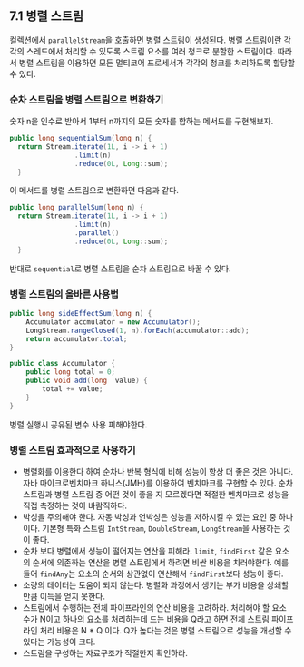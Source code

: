 ## 7.1 병렬 스트림
컬렉션에서 `parallelStream`을 호출하면 병렬 스트림이 생성된다. 
병렬 스트림이란 각각의 스레드에서 처리할 수 있도록 스트림 요소를 여러 청크로 분할한 스트림이다.
따라서 병렬 스트림을 이용하면 모든 멀티코어 프로세서가 각각의 청크를 처리하도록 할당할 수 있다.
### 순차 스트림을 병렬 스트림으로 변환하기
숫자 n을 인수로 받아서 1부터 n까지의 모든 숫자를 합하는 메서드를 구현해보자.
```Java
public long sequentialSum(long n) {
  return Stream.iterate(1L, i -> i + 1)
                .limit(n)
                .reduce(0L, Long::sum);
  }
```
이 메서드를 병렬 스트림으로 변환하면 다음과 같다.
```Java
public long parallelSum(long n) {
  return Stream.iterate(1L, i -> i + 1)
                .limit(n)
                .parallel()
                .reduce(0L, Long::sum);
  }
```
반대로 `sequential`로 병렬 스트림을 순차 스트림으로 바꿀 수 있다.

### 병렬 스트림의 올바른 사용법
```Java
public long sideEffectSum(long n) {
	Accumulator accmulator = new Accumulator();
	LongStream.rangeClosed(1, n).forEach(accumulator::add);
	return accumulator.total;
}

public class Accumulator {
	public long total = 0;
	public void add(long  value) { 
		total += value;
	}
}
```
병렬 실행시 공유된 변수 사용 피해야한다.

### 병렬 스트림 효과적으로 사용하기
- 병렬화를 이용한다 하여 순차나 반복 형식에 비해 성능이 항상 더 좋은 것은 아니다. 자바 마이크로벤치마크 하니스(JMH)를 이용하여 벤치마크를 구현할 수 있다. 순차 스트림과 병렬 스트림 중 어떤 것이 좋을 지 모르겠다면 적절한 벤치마크로 성능을 직접 측정하는 것이 바람직하다.
- 박싱을 주의해야 한다. 자동 박싱과 언박싱은 성능을 저하시킬 수 있는 요인 중 하나이다. 기본형 특화 스트림 `IntStream`, `DoubleStream`, `LongStream`을 사용하는 것이 좋다.
- 순차 보다 병렬에서 성능이 떨어지는 연산을 피해라. `limit`, `findFirst` 같은 요소의 순서에 의존하는 연산을 병렬 스트림에서 하려면 비싼 비용을 치러야한다. 예를 들어 `findAny`는 요소의 순서와 상관없이 연산해서 `findFirst`보다 성능이 좋다.
- 소량의 데이터는 도움이 되지 않는다. 병렬화 과정에서 생기는 부가 비용을 상쇄할 만큼 이득을 얻지 못한다.
- 스트림에서 수행하는 전체 파이프라인의 연산 비용을 고려하라. 처리해야 할 요소 수가 N이고 하나의 요소를 처리하는데 드는 비용을 Q라고 하면 전체 스트림 파이프라인 처리 비용은 N * Q 이다. Q가 높다는 것은 병렬 스트림으로 성능을 개선할 수 있다는 가능성이 크다.
- 스트림을 구성하는 자료구조가 적절한지 확인하라.
